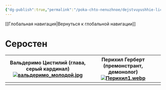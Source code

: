 ```yaml
---
{"dg-publish":true,"permalink":"/poka-chto-nenuzhnoe/dejstvuyushhie-licza-tyomnyh-vremen/","dgPassFrontmatter":true}
---
```



[[Глобальная навигация\|Вернуться к глобальной навигации]]
# Серостен



| Вальдеримо Цистилий (глава, серый кардинал)<br>[![вальдеримо_молодой.jpg](/img/user/%D0%98%D0%B7%D0%BE%D0%B1%D1%80%D0%B0%D0%B6%D0%B5%D0%BD%D0%B8%D1%8F/%D0%B2%D0%B0%D0%BB%D1%8C%D0%B4%D0%B5%D1%80%D0%B8%D0%BC%D0%BE_%D0%BC%D0%BE%D0%BB%D0%BE%D0%B4%D0%BE%D0%B9.jpg)](https://dnd-dark-ages.vercel.app/dejstvuyushhie-licza/serosten/valderimo-czistilij/) | Перихил Герберт (премонстрант, демонолог)<br>[![Перихил1.webp](/img/user/%D0%98%D0%B7%D0%BE%D0%B1%D1%80%D0%B0%D0%B6%D0%B5%D0%BD%D0%B8%D1%8F/%D0%9F%D0%B5%D1%80%D0%B8%D1%85%D0%B8%D0%BB1.webp)](https://dnd-dark-ages.vercel.app/dejstvuyushhie-licza/serosten/perihil-gerbert/) |     |
| ----------------------------------------------------------------------------------------------------------------------------------------------------------------- | -------------------------------------------------------------------------------------------------------------------------------------------------- | --- |
|                                                                                                                                                                   |                                                                                                                                                    |     |
